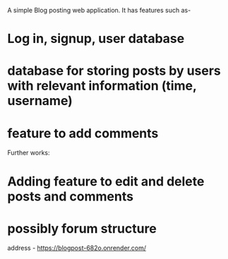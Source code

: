 A simple Blog posting web application. It has features such as-

# Log in, signup, user database
# database for storing posts by users with relevant information (time, username)
# feature to add comments

Further works:
# Adding feature to edit and delete posts and comments
# possibly forum structure 

address - https://blogpost-682o.onrender.com/
